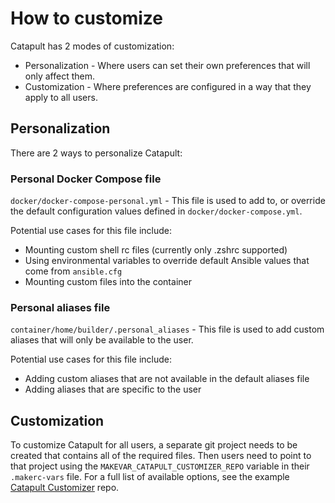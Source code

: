 # How to customize

Catapult has 2 modes of customization:

- Personalization - Where users can set their own preferences that will only affect them.
- Customization - Where preferences are configured in a way that they apply to all users.

## Personalization

There are 2 ways to personalize Catapult:

### Personal Docker Compose file

`docker/docker-compose-personal.yml` - This file is used to add to, or override the default configuration values defined in `docker/docker-compose.yml`.

Potential use cases for this file include:

- Mounting custom shell rc files (currently only .zshrc supported)
- Using environmental variables to override default Ansible values that come from `ansible.cfg`
- Mounting custom files into the container

### Personal aliases file

`container/home/builder/.personal_aliases` - This file is used to add custom aliases that will only be available to the user.

Potential use cases for this file include:

- Adding custom aliases that are not available in the default aliases file
- Adding aliases that are specific to the user

## Customization

To customize Catapult for all users, a separate git project needs to be created that contains all of the required files. Then users need to point to that project using the `MAKEVAR_CATAPULT_CUSTOMIZER_REPO` variable in their `.makerc-vars` file. For a full list of available options, see the example [Catapult Customizer](https://github.com/ClarifiedSecurity/catapult-customizer) repo.
